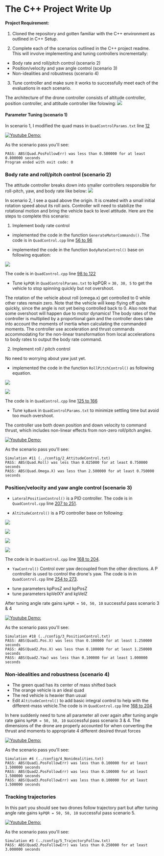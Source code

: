 # The C++ Project Write Up #
    
#### Project Requirement:
1. Cloned the repository and gotten familiar with the C++ environment as outlined in C++ Setup.    
  
2. Complete each of the scenarios outlined in the C++ project readme. This will involve implementing and tuning   controllers incrementally:
 - Body rate and roll/pitch control (scenario 2)
 - Position/velocity and yaw angle control (scenario 3)
 - Non-idealities and robustness (scenario 4)   
 
3. Tune controller and make sure it works to successfully meet each of the evaluations in each scenario.    

The architecture of the  drone controller consists of altitude controller, position controller, and attitude controller like folowing:
![](./images/3d_control.png)    

#### Parameter Tuning (scenario 1)
In scenario 1, I modified the quad mass in `QuadControlParams.txt` line [12](./config/QuadControlParams.txt#L12) 

[![Youtube Demo:](https://img.youtube.com/vi/oNuX0w8yZDE/0.jpg)](https://www.youtube.com/watch?v=oNuX0w8yZDE)   
    
As the scenario pass you'll see:
```
PASS: ABS(Quad.PosFollowErr) was less than 0.500000 for at least 0.800000 seconds
Program ended with exit code: 0
```
### Body rate and roll/pitch control (scenario 2) ###   

The attitude controller breaks down into smaller controllers responsible for roll-pitch, yaw, and body rate like below:
![](./images/attitude_control.png)

 In scenario 2, I see a quad above the origin. It is created with a small initial rotation speed about its roll axis. Controller will need to stabilize the rotational motion and bring the vehicle back to level attitude.
Here are the steps to complete this scenario:   

1. Implement body rate control

 - implemented the code in the function `GenerateMotorCommands().`The code is in `QuadControl.cpp` line [56 to 96](/src/QuadControl.cpp#L56-L96) 
 
 - implemented the code in the function `BodyRateControl()` base on following equation:
 
 ![](./images/bodyrate.png)
 
 The code is in `QuadControl.cpp` line [98 to 122](/src/QuadControl.cpp#L98-L122) 
 
 - Tune `kpPQR` in `QuadControlParams.txt` to kpPQR = `30, 30, 5` to get the vehicle to stop spinning quickly but not overshoot.

 The rotation of the vehicle about roll (omega.x) get controlled to 0 while other rates remain zero. Note that the vehicle will keep flying off quite quickly, since the angle is not yet being controlled back to 0.  Also note that some overshoot will happen due to motor dynamics! The body rates of the controller is multiplied by a proportional gain and the controller does take into account the moments of inertia when calculating the commanded moments. The controller use acceleration and thrust commands accommodating for the non-linear transformation from local accelerations to body rates to output the body rate command.

2. Implement roll / pitch control   

No need to worrying about yaw just yet.

 - implemented the code in the function `RollPitchControl()` as following equation. 
 
 ![](./images/roll.png)   
 
 ![](./images/roll2.png)
 
 The code is in `QuadControl.cpp` line [125 to 166](/src/QuadControl.cpp#L125-L166)  
 - Tune `kpBank` in `QuadControlParams.txt` to minimize settling time but avoid too much overshoot.   
 
 The controller use both down position and down velocity to command thrust, which includes non-linear effects from non-zero roll/pitch angles.

[![Youtube Demo:](https://img.youtube.com/vi/ZAcTQpNt_sg/0.jpg)](https://www.youtube.com/watch?v=ZAcTQpNt_sg)
    
As the scenario pass you'll see:
```
Simulation #11 (../config/2_AttitudeControl.txt)
PASS: ABS(Quad.Roll) was less than 0.025000 for at least 0.750000 seconds
PASS: ABS(Quad.Omega.X) was less than 2.500000 for at least 0.750000 seconds
```
### Position/velocity and yaw angle control (scenario 3) ###
    
  - `LateralPositionControl()` is a PID controller. The code is in `QuadControl.cpp` line [207 to 251](/src/QuadControl.cpp#L207-L251).   
  
  - `AltitudeControl()` is a PD controller base on following:   
  
![](./images/alt1.png)    

![](./images/alt2.png)    

![](./images/alt3.png)    

![](./images/alt4.png)    

The code is in `QuadControl.cpp` line [168 to 204](/src/QuadControl.cpp#L168-L204).
  - `YawControl()` Control over yaw decoupled from the other directions. A P controller is used to control the  drone's yaw. The code is in in `QuadControl.cpp` line [254 to 273](/src/QuadControl.cpp#L254-L273). 

[](./images/yaw_control.png)   

  - tune parameters kpPosZ and kpPosZ
  - tune parameters kpVelXY and kpVelZ
  
After tuning angle rate gains `kpPQR = 50, 50, 10` successful pass scenario 3 & 4

[![Youtube Demo:](https://img.youtube.com/vi/RRuN89Ynjrk/0.jpg)](https://www.youtube.com/watch?v=RRuN89Ynjrk)
    
As the scenario pass you'll see:
```
Simulation #18 (../config/3_PositionControl.txt)
PASS: ABS(Quad1.Pos.X) was less than 0.100000 for at least 1.250000 seconds
PASS: ABS(Quad2.Pos.X) was less than 0.100000 for at least 1.250000 seconds
PASS: ABS(Quad2.Yaw) was less than 0.100000 for at least 1.000000 seconds
```
### Non-idealities and robustness (scenario 4) ###
    
 - The green quad has its center of mass shifted back
 - The orange vehicle is an ideal quad
 - The red vehicle is heavier than usual
 - Edit `AltitudeControl()` to add basic integral control to help with the different-mass vehicle.The code is in `QuadControl.cpp` line [168 to 204](/src/QuadControl.cpp#L168-L204)

In here suddenly need to tune all parameter all over again after tuning angle rate gains `kpPQR = 50, 50, 10` successful pass scenario 3 & 4. The dimensions of the drone are properly accounted for when converting the thrust and moments to appropriate 4 different desired thrust forces

[![Youtube Demo:](https://img.youtube.com/vi/7zBqXAWNi4E/0.jpg)](https://www.youtube.com/watch?v=7zBqXAWNi4E)     

As the scenario pass you'll see:
```
Simulation #4 (../config/4_Nonidealities.txt)
PASS: ABS(Quad1.PosFollowErr) was less than 0.100000 for at least 1.500000 seconds
PASS: ABS(Quad2.PosFollowErr) was less than 0.100000 for at least 1.500000 seconds
PASS: ABS(Quad3.PosFollowErr) was less than 0.100000 for at least 1.500000 seconds
```
### Tracking trajectories ###   

In this part you should see two drones follow trajectory part but after tuning angle rate gains `kpPQR = 50, 50, 10` successful pass scenario 5.   

[![Youtube Demo:](https://img.youtube.com/vi/eetnNu0gJfg/0.jpg)](https://www.youtube.com/watch?v=eetnNu0gJfg)
    
As the scenario pass you'll see:
```
Simulation #3 (../config/5_TrajectoryFollow.txt)
PASS: ABS(Quad2.PosFollowErr) was less than 0.250000 for at least 3.000000 seconds
```
